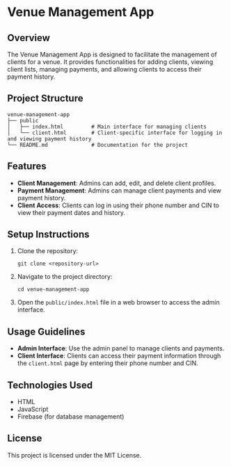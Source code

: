 # Venue Management App

## Overview
The Venue Management App is designed to facilitate the management of clients for a venue. It provides functionalities for adding clients, viewing client lists, managing payments, and allowing clients to access their payment history.

## Project Structure
```
venue-management-app
├── public
│   ├── index.html         # Main interface for managing clients
│   └── client.html        # Client-specific interface for logging in and viewing payment history
└── README.md              # Documentation for the project
```

## Features
- **Client Management**: Admins can add, edit, and delete client profiles.
- **Payment Management**: Admins can manage client payments and view payment history.
- **Client Access**: Clients can log in using their phone number and CIN to view their payment dates and history.

## Setup Instructions
1. Clone the repository:
   ```
   git clone <repository-url>
   ```
2. Navigate to the project directory:
   ```
   cd venue-management-app
   ```
3. Open the `public/index.html` file in a web browser to access the admin interface.

## Usage Guidelines
- **Admin Interface**: Use the admin panel to manage clients and payments.
- **Client Interface**: Clients can access their payment information through the `client.html` page by entering their phone number and CIN.

## Technologies Used
- HTML
- JavaScript
- Firebase (for database management)

## License
This project is licensed under the MIT License.